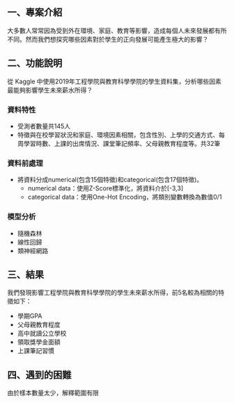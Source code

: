 ## 一、專案介紹
大多數人常常因為受到外在環境、家庭、教育等影響，造成每個人未來發展都有所不同。然而我們想探究哪些因素對於學生的正向發展可能產生極大的影響？
## 二、功能說明
從 Kaggle 中使用2019年工程學院與教育科學學院的學生資料集，分析哪些因素最能夠影響學生未來薪水所得？
### 資料特性
* 受測者數量共145人
* 特徵與在校學習狀況和家庭、環境因素相關，包含性別、上學的交通方式、每周學習時數、上課的出席情況、課堂筆記頻率、父母親教育程度等。共32筆
### 資料前處理
* 將資料分成numerical(包含15個特徵)和categorical(包含17個特徵)。
    * numerical data：使用Z-Score標準化，將資料介於[-3,3]
    * categorical data：使用One-Hot Encoding，將類別變數轉換為數值0/1
### 模型分析
* 隨機森林
* 線性回歸
* 類神經網路
## 三、結果
我們發現影響工程學院與教育科學學院的學生未來薪水所得，前5名較為相關的特徵如下：
* 學期GPA
* 父母親教育程度
* 高中就讀公立學校
* 領取獎學金面額
* 上課筆記習慣
## 四、遇到的困難
由於樣本數量太少，解釋範圍有限

